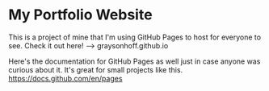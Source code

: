 # My Portfolio Website
This is a project of mine that I'm using GitHub Pages to host for everyone to see. Check it out here! --> graysonhoff.github.io

Here's the documentation for GitHub Pages as well just in case anyone was curious about it. It's great for small projects like this.
https://docs.github.com/en/pages
